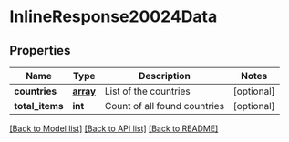 # InlineResponse20024Data

## Properties
Name | Type | Description | Notes
------------ | ------------- | ------------- | -------------
**countries** | [**array**](array.md) | List of the countries | [optional] 
**total_items** | **int** | Count of all found countries | [optional] 

[[Back to Model list]](../../README.md#documentation-for-models) [[Back to API list]](../../README.md#documentation-for-api-endpoints) [[Back to README]](../../README.md)

